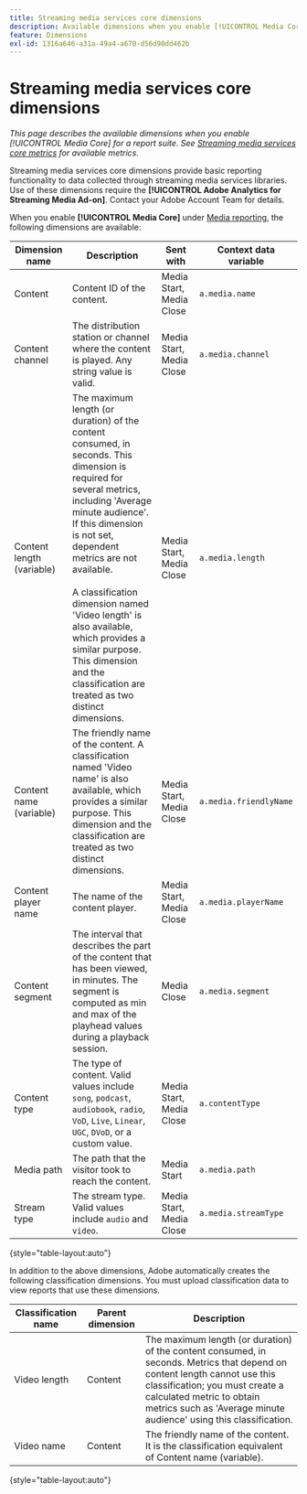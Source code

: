 ```yaml
---
title: Streaming media services core dimensions
description: Available dimensions when you enable [!UICONTROL Media Core] for a report suite.
feature: Dimensions
exl-id: 1316a646-a31a-49a4-a670-d56d90dd462b
---
```

# Streaming media services core dimensions

*This page describes the available dimensions when you enable [!UICONTROL Media Core] for a report suite. See [Streaming media services core metrics](../metrics/sm-core.md) for available metrics.*

Streaming media services core dimensions provide basic reporting functionality to data collected through streaming media services libraries. Use of these dimensions require the **[!UICONTROL Adobe Analytics for Streaming Media Ad-on]**. Contact your Adobe Account Team for details.

When you enable **[!UICONTROL Media Core]** under [Media reporting](/help/admin/tools/manage-rs/edit-settings/media-management.md), the following dimensions are available:

| Dimension name | Description | Sent with | Context data variable |
| --- | --- | --- | --- |
| Content | Content ID of the content. | Media Start, Media Close | `a.media.name` |
| Content channel | The distribution station or channel where the content is played. Any string value is valid. | Media Start, Media Close | `a.media.channel` |
| Content length (variable) | The maximum length (or duration) of the content consumed, in seconds. This dimension is required for several metrics, including 'Average minute audience'. If this dimension is not set, dependent metrics are not available.<br><br>A classification dimension named 'Video length' is also available, which provides a similar purpose. This dimension and the classification are treated as two distinct dimensions. | Media Start, Media Close | `a.media.length` |
| Content name (variable) | The friendly name of the content. A classification named 'Video name' is also available, which provides a similar purpose. This dimension and the classification are treated as two distinct dimensions. | Media Start, Media Close | `a.media.friendlyName` |
| Content player name | The name of the content player. | Media Start, Media Close | `a.media.playerName` |
| Content segment | The interval that describes the part of the content that has been viewed, in minutes. The segment is computed as min and max of the playhead values during a playback session. | Media Close | `a.media.segment` |
| Content type | The type of content. Valid values include `song`, `podcast`, `audiobook`, `radio`, `VoD`, `Live`, `Linear`, `UGC`, `DVoD`, or a custom value. | Media Start, Media Close | `a.contentType` |
| Media path | The path that the visitor took to reach the content. | Media Start | `a.media.path` |
| Stream type | The stream type. Valid values include `audio` and `video`. | Media Start, Media Close | `a.media.streamType` |

{style="table-layout:auto"}

In addition to the above dimensions, Adobe automatically creates the following classification dimensions. You must upload classification data to view reports that use these dimensions.

| Classification name | Parent dimension | Description |
| --- | --- | --- |
| Video length | Content | The maximum length (or duration) of the content consumed, in seconds. Metrics that depend on content length cannot use this classification; you must create a calculated metric to obtain metrics such as 'Average minute audience' using this classification. |
| Video name | Content | The friendly name of the content. It is the classification equivalent of Content name (variable). |

{style="table-layout:auto"}
